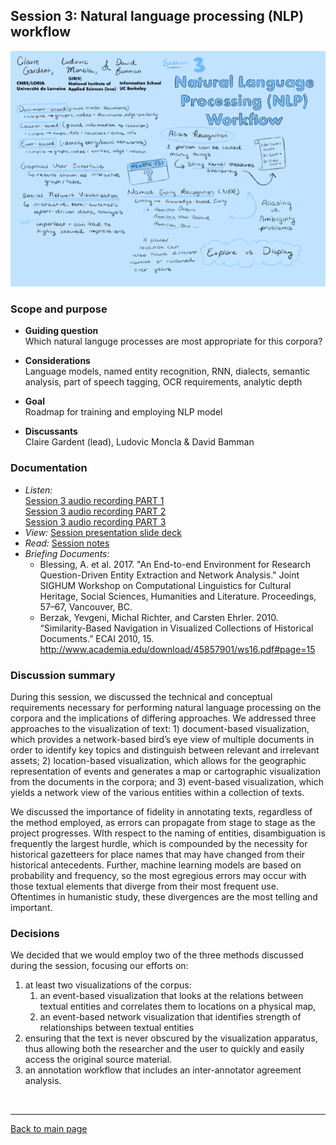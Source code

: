 ## Session 3: Natural language processing (NLP) workflow
![graphic recording session 3](../images/graphic-recording-session3.png)

### Scope and purpose
- **Guiding question**  
  Which natural languge processes are most appropriate for this corpora?  

-	**Considerations**  
  Language models, named entity recognition, RNN, dialects, semantic analysis, part of speech tagging, OCR requirements, analytic depth   

-	**Goal** 	
  Roadmap for training and employing NLP model  

-	**Discussants**	  
  Claire Gardent (lead), Ludovic Moncla & David Bamman


### Documentation  
- *Listen:*<br/>
    [Session 3 audio recording PART 1](../audio/session3-1of3.mp3?raw=true)<br/>
    [Session 3 audio recording PART 2](../audio/session3-2of3.mp3?raw=true)<br/>
    [Session 3 audio recording PART 3](../audio/session3-3of3.mp3?raw=true)<br/>
- *View:* [Session presentation slide deck](../pdfs/Session%203%20slides%20Gardent%20nlp%20workflow.pdf)
- *Read:* [Session notes](https://docs.google.com/document/d/196V79SznVOMz-1G63dCI5LCIg0iVKNmMWCP2aSaxHw0/edit?usp=sharing)
- *Briefing Documents:*
  - Blessing, A. et al. 2017. "An End-to-end Environment for Research Question-Driven Entity Extraction and Network Analysis." Joint SIGHUM Workshop on Computational Linguistics for Cultural Heritage,  Social Sciences, Humanities  and Literature. Proceedings, 57–67, Vancouver, BC.
  - Berzak, Yevgeni, Michal Richter, and Carsten Ehrler. 2010. “Similarity-Based Navigation in Visualized Collections of Historical Documents.” ECAI 2010, 15. http://www.academia.edu/download/45857901/ws16.pdf#page=15


### Discussion summary
During this session, we discussed the technical and conceptual requirements necessary for performing natural language processing on the corpora and the implications of differing approaches. We addressed three approaches to the visualization of text: 1) document-based visualization, which provides a network-based bird’s eye view of multiple documents in order to identify key topics and distinguish between relevant and irrelevant assets; 2) location-based visualization, which allows for the geographic representation of events and generates a map or cartographic visualization from the documents in the corpora; and 3) event-based visualization, which yields a network view of the various entities within a collection of texts.

We discussed the importance of fidelity in annotating texts, regardless of the method employed, as errors can propagate from stage to stage as the project progresses. WIth respect to the naming of entities, disambiguation is frequently the largest hurdle, which is compounded by the necessity for historical gazetteers for place names that may have changed from their historical antecedents. Further, machine learning models are based on probability and frequency, so the most egregious errors may occur with those textual elements that diverge from their most frequent use. Oftentimes in humanistic study, these divergences are the most telling and important.


### Decisions
We decided that we would employ two of the three methods discussed during the session, focusing our efforts on:
1. at least two visualizations of the corpus:
    1. an event-based visualization that looks at the relations between textual entities and correlates them to locations on a physical map,
    1. an event-based network visualization that identifies strength of relationships between textual entities
2. ensuring that the text is never obscured by the visualization apparatus, thus allowing both the researcher and the user to quickly and easily access the original source material.
3. an annotation workflow that includes an inter-annotator agreement analysis.


&nbsp;

------------------------------

[Back to main page](/empire/)
